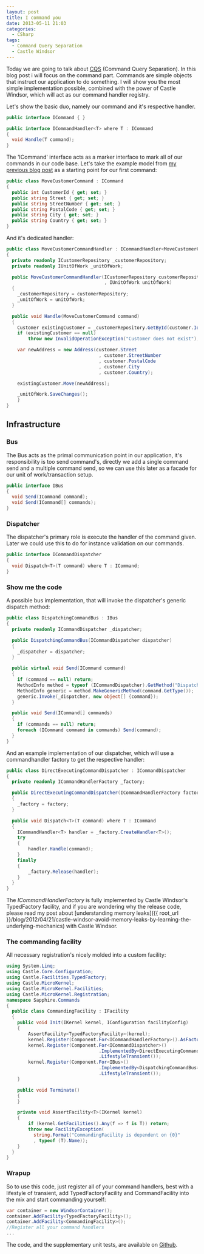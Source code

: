 ```yaml
---
layout: post
title: I command you
date: 2013-05-11 21:03
categories:
  - CSharp
tags:
  - Command Query Separation
  - Castle Windsor
---
```


Today we are going to talk about <a href="http://en.wikipedia.org/wiki/Command%E2%80%93query_separation" target="_blank">CQS</a> (Command Query Separation). In this blog post i will focus on the command part. Commands are simple objects that instruct our application to do something. I will show you the most simple implementation possible, combined with the power of Castle Windsor, which will act as our command handler registry.

Let's show the basic duo, namely our command and it's respective handler.

```csharp
public interface ICommand { }

public interface ICommandHandler<T> where T : ICommand
{
  void Handle(T command);
}
```

The 'ICommand' interface acts as a marker interface to mark all of our commands in our code base. Let's take the example model from [my previous blog post](/blog/2013/05/05/currying-your-monolithic-code-with-some-ddd-principles) as a starting point for our first command:

```csharp
public class MoveCustomerCommand : ICommand
{
  public int CustomerId { get; set; }
  public string Street { get; set; }
  public string StreetNumber { get; set; }
  public string PostalCode { get; set; }
  public string City { get; set; }
  public string Country { get; set; }
}
```

And it's dedicated handler:

```csharp
public class MoveCustomerCommandHandler : ICommandHandler<MoveCustomerCommand>
{
  private readonly ICustomerRepository _customerRepository;
  private readonly IUnitOfWork _unitOfWork;

  public MoveCustomerCommandHandler(ICustomerRepository customerRepository
                                    , IUnitOfWork unitOfWork)
  {
    _customerRepository = customerRepository;
    _unitOfWork = unitOfWork;
  }

  public void Handle(MoveCustomerCommand command)
  {
    Customer existingCustomer = _customerRepository.GetById(customer.Id);
    if (existingCustomer == null)
        throw new InvalidOperationException("Customer does not exist");

    var newAddress = new Address(customer.Street
                                  , customer.StreetNumber
                                  , customer.PostalCode
                                  , customer.City
                                  , customer.Country);

    existingCustomer.Move(newAddress);

    _unitOfWork.SaveChanges();
    }
}
```

## Infrastructure

### Bus

The Bus acts as the primal communication point in our application, it's responsibility is too send command's, directly we add a single command send and a multiple command send, so we can use this later as a facade for our unit of work/transaction setup.

```csharp
public interface IBus
{
  void Send(ICommand command);
  void Send(ICommand[] commands);
}
```

### Dispatcher

The dispatcher's primary role is execute the handler of the command given. Later we could use this to do for instance validation on our commands.

```csharp
public interface ICommandDispatcher
{
  void Dispatch<T>(T command) where T : ICommand;
}
```

### Show me the code

A possible bus implementation, that will invoke the dispatcher's generic dispatch method:

```csharp
public class DispatchingCommandBus : IBus
{
  private readonly ICommandDispatcher _dispatcher;

  public DispatchingCommandBus(ICommandDispatcher dispatcher)
  {
    _dispatcher = dispatcher;
  }

  public virtual void Send(ICommand command)
  {
    if (command == null) return;
    MethodInfo method = typeof (ICommandDispatcher).GetMethod("Dispatch");
    MethodInfo generic = method.MakeGenericMethod(command.GetType());
    generic.Invoke(_dispatcher, new object[] {command});
  }

  public void Send(ICommand[] commands)
  {
    if (commands == null) return;
    foreach (ICommand command in commands) Send(command);
  }
}
```

And an example implementation of our dispatcher, which will use a commandhandler factory to get the respective handler:

```csharp
public class DirectExecutingCommandDispatcher : ICommandDispatcher
{
  private readonly ICommandHandlerFactory _factory;

  public DirectExecutingCommandDispatcher(ICommandHandlerFactory factory)
  {
    _factory = factory;
  }

  public void Dispatch<T>(T command) where T : ICommand
  {
    ICommandHandler<T> handler = _factory.CreateHandler<T>();
    try
    {
        handler.Handle(command);
    }
    finally
    {
        _factory.Release(handler);
    }
  }
}
```

The _ICommandHandlerFactory_ is fully implemented by Castle Windsor's TypedFactory facility, and if you are wondering why the release code, please read my post about [understanding memory leaks]({{ root_url }}/blog/2012/04/21/castle-windsor-avoid-memory-leaks-by-learning-the-underlying-mechanics) with Castle Windsor.

### The commanding facility

All necessary registration's nicely molded into a custom facility:

```csharp
using System.Linq;
using Castle.Core.Configuration;
using Castle.Facilities.TypedFactory;
using Castle.MicroKernel;
using Castle.MicroKernel.Facilities;
using Castle.MicroKernel.Registration;
namespace Sapphire.Commands
{
  public class CommandingFacility : IFacility
  {
    public void Init(IKernel kernel, IConfiguration facilityConfig)
    {
        AssertFacility<TypedFactoryFacility>(kernel);
        kernel.Register(Component.For<ICommandHandlerFactory>().AsFactory());
        kernel.Register(Component.For<ICommandDispatcher>()
                                  .ImplementedBy<DirectExecutingCommandDispatcher>()
                                  .LifestyleTransient());
        kernel.Register(Component.For<IBus>()
                                  .ImplementedBy<DispatchingCommandBus>()
                                  .LifestyleTransient());
    }

    public void Terminate()
    {
    }

    private void AssertFacility<T>(IKernel kernel)
    {
        if (kernel.GetFacilities().Any(f => f is T)) return;
        throw new FacilityException(
          string.Format("CommandingFacility is dependent on {0}"
          , typeof (T).Name));
    }
  }
}
```

### Wrapup

So to use this code, just register all of your command handlers, best with a lifestyle of transient, add TypedFactoryFacility and CommandFacility into the mix and start commanding yourself:

```csharp
var container = new WindsorContainer();
container.AddFacility<TypedFactoryFacility>();
container.AddFacility<CommandingFacility>();
//Register all your command handlers
...
```

The code, and the supplementary unit tests, are available on <a href="https://github.com/tommarien/Sapphire" title="Sapphire Github Repository" target="_blank">Github</a>.

